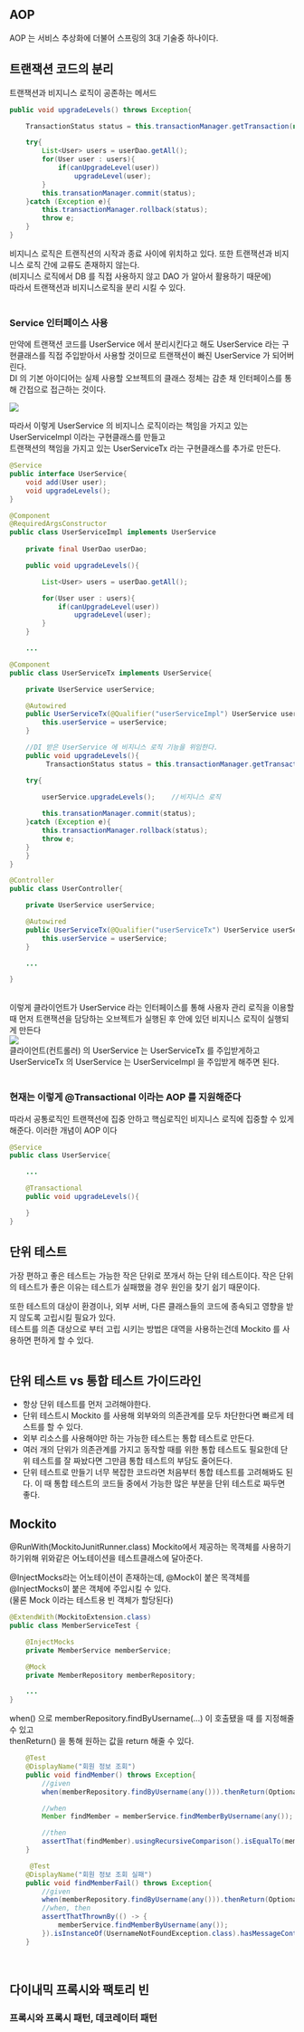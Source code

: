 ## AOP
AOP 는 서비스 추상화에 더불어 스프링의 3대 기술중 하나이다.

## 트랜잭션 코드의 분리
트랜잭션과 비지니스 로직이 공존하는 메서드
```java
public void upgradeLevels() throws Exception{

    TransactionStatus status = this.transactionManager.getTransaction(new DefaultTransactionDefinition());

    try{
        List<User> users = userDao.getAll();
        for(User user : users){
            if(canUpgradeLevel(user))
                upgradeLevel(user);
        }
        this.transationManager.commit(status);
    }catch (Exception e){
        this.transactionManager.rollback(status);
        throw e;
    }
}
```
비지니스 로직은 트랜직션의 시작과 종료 사이에 위치하고 있다. 또한 트랜잭션과 비지니스 로직 간에 교류도 존재하지 않는다.<br>
(비지니스 로직에서 DB 를 직접 사용하지 않고 DAO 가 알아서 활용하기 때문에)<br>
따라서 트랜잭션과 비지니스로직을 분리 시킬 수 있다.<br><br>

### Service 인터페이스 사용
만약에 트랜잭션 코드를 UserService 에서 분리시킨다고 해도 UserService 라는 구현클래스를 직접 주입받아서 사용할 것이므로 트랜잭션이 빠진 UserService 가 되어버린다.<br>
DI 의 기본 아이디어는 실제 사용할 오브젝트의 클래스 정체는 감춘 채 인터페이스를 통해 간접으로 접근하는 것이다.<br>

<img src="https://user-images.githubusercontent.com/69130921/120836374-772fe980-c5a0-11eb-9877-9c0e294f8659.png">

따라서 이렇게 UserService 의 비지니스 로직이라는 책임을 가지고 있는 UserServiceImpl 이라는 구현클래스를 만들고<br>
트랜잭션의 책임을 가지고 있는 UserServiceTx 라는 구현클래스를 추가로 만든다.<br>
```java
@Service
public interface UserService{
    void add(User user);
    void upgradeLevels();
}
```
```java
@Component
@RequiredArgsConstructor
public class UserServiceImpl implements UserService
    
    private final UserDao userDao;

    public void upgradeLevels(){

        List<User> users = userDao.getAll();

        for(User user : users){
            if(canUpgradeLevel(user))
                upgradeLevel(user);
        }
    }

    ...
```
```java
@Component
public class UserServiceTx implements UserService{

    private UserService userService;

    @Autowired
    public UserServiceTx(@Qualifier("userServiceImpl") UserService userService){
        this.userService = userService;
    }

    //DI 받은 UserService 에 비지니스 로직 기능을 위임한다.
    public void upgradeLevels(){
         TransactionStatus status = this.transactionManager.getTransaction(new DefaultTransactionDefinition());

    try{
       
        userService.upgradeLevels();    //비지니스 로직

        this.transationManager.commit(status);
    }catch (Exception e){
        this.transactionManager.rollback(status);
        throw e;
    }
    }
}
```
```java
@Controller
public class UserController{

    private UserService userService;

    @Autowired
    public UserServiceTx(@Qualifier("userServiceTx") UserService userService){
        this.userService = userService;
    }

    ...

}
```
<br>
이렇게 클라이언트가 UserService 라는 인터페이스를 통해 사용자 관리 로직을 이용할 때 먼저 트랜잭션을 담당하는 오브젝트가 실행된 후 안에 있던 비지니스 로직이 실행되게 만든다<br>
<img src="https://user-images.githubusercontent.com/69130921/120837468-b1e65180-c5a1-11eb-8a21-e54f6e2242da.png"><br>
클라이언트(컨트롤러) 의 UserService 는 UserServiceTx 를 주입받게하고 UserServiceTx 의 UserService 는 UserServiceImpl 을 주입받게 해주면 된다.<br><br>

### 현재는 이렇게 @Transactional 이라는 AOP 를 지원해준다
따라서 공통로직인 트랜잭션에 집중 안하고 핵심로직인 비지니스 로직에 집중할 수 있게 해준다. 이러한 개념이 AOP 이다<br>
```java
@Service
public class UserService{

    ...

    @Transactional
    public void upgradeLevels(){

    }
}
```

## 단위 테스트
가장 편하고 좋은 테스트는 가능한 작은 단위로 쪼개서 하는 단위 테스트이다. 작은 단위의 테스트가 좋은 이유는 테스트가 실패했을 경우 원인을 찾기 쉽기 때문이다.<br>

또한 테스트의 대상이 환경이나, 외부 서버, 다른 클래스들의 코드에 종속되고 영향을 받지 않도록 고립시킬 필요가 있다.<br>
테스트를 의존 대상으로 부터 고립 시키는 방법은 대역을 사용하는건데 Mockito 를 사용하면 편하게 할 수 있다.<br><br>

## 단위 테스트 vs 통합 테스트 가이드라인
- 항상 단위 테스트를 먼저 고려해야한다.
- 단위 테스트시 Mockito 를 사용해 외부와의 의존관계를 모두 차단한다면 빠르게 테스트를 할 수 있다.
- 외부 리소스를 사용해야만 하는 가능한 테스트는 통합 테스트로 만든다.
- 여러 개의 단위가 의존관계를 가지고 동작할 때를 위한 통합 테스트도 필요한데 단위 테스트를 잘 짜놨다면 그만큼 통합 테스트의 부담도 줄어든다.
- 단위 테스트로 만들기 너무 복잡한 코드라면 처음부터 통합 테스트를 고려해봐도 된다. 이 때 통합 테스트의 코드들 중에서 가능한 많은 부분을 단위 테스트로 짜두면 좋다.
  

## Mockito
@RunWith(MockitoJunitRunner.class)
Mockito에서 제공하는 목객체를 사용하기 하기위해 위와같은 어노테이션을 테스트클래스에 달아준다.

@InjectMocks라는 어노테이션이 존재하는데, @Mock이 붙은 목객체를 @InjectMocks이 붙은 객체에 주입시킬 수 있다.<br>
(물론 Mock 이라는 테스트용 빈 객체가 할당된다)
```java
@ExtendWith(MockitoExtension.class)
public class MemberServiceTest {

    @InjectMocks
    private MemberService memberService;

    @Mock
    private MemberRepository memberRepository;

    ...
}
```
when() 으로 memberRepository.findByUsername(...) 이 호출됐을 때 를 지정해줄 수 있고<br> 
thenReturn() 을 통해 원하는 값을 return 해줄 수 있다.
```java
    @Test
    @DisplayName("회원 정보 조회")
    public void findMember() throws Exception{
        //given
        when(memberRepository.findByUsername(any())).thenReturn(Optional.of(member));

        //when
        Member findMember = memberService.findMemberByUsername(any());

        //then
        assertThat(findMember).usingRecursiveComparison().isEqualTo(member);
    }

     @Test
    @DisplayName("회원 정보 조회 실패")
    public void findMemberFail() throws Exception{
        //given
        when(memberRepository.findByUsername(any())).thenReturn(Optional.empty());
        //when, then
        assertThatThrownBy(() -> {
            memberService.findMemberByUsername(any());
        }).isInstanceOf(UsernameNotFoundException.class).hasMessageContaining("해당되는 유저를 찾을수 없습니다");
    }
```
<br>

## 다이내믹 프록시와 팩토리 빈
### 프록시와 프록시 패턴, 데코레이터 패턴
